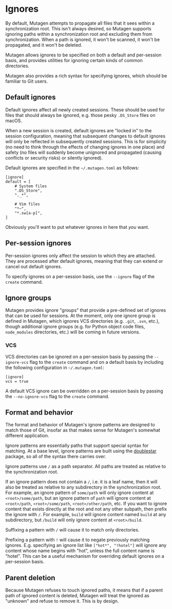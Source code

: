 # Ignores

By default, Mutagen attempts to propagate all files that it sees within a
synchronization root. This isn't always desired, so Mutagen supports ignoring
paths within a synchronization root and excluding them from synchronization.
When a path is ignored, it won't be scanned, it won't be propagated, and it
won't be deleted.

Mutagen allows ignores to be specified on both a default and per-session basis,
and provides utilities for ignoring certain kinds of common directories.

Mutagen also provides a rich syntax for specifying ignores, which should be
familiar to Git users.


## Default ignores

Default ignores affect all newly created sessions. These should be used for
files that should always be ignored, e.g. those pesky `.DS_Store` files on
macOS.

When a new session is created, default ignores are "locked in" to the session
configuration, meaning that subsequent changes to default ignores will only be
reflected in subsequently created sessions. This is for simplicity (no need to
think through the effects of changing ignores in one place) and safety (no files
will suddenly become unignored and propagated (causing conflicts or security
risks) or silently ignored).

Default ignores are specified in the `~/.mutagen.toml` as follows:

    [ignore]
    default = [
        # System files
        ".DS_Store",
        "._*",

        # Vim files
        "*~",
        "*.sw[a-p]",
    ]

Obviously you'll want to put whatever ignores in here that *you* want.


## Per-session ignores

Per-session ignores only affect the session to which they are attached. They are
processed after default ignores, meaning that they can extend or cancel out
default ignores.

To specify ignores on a per-session basis, use the `--ignore` flag of the
`create` command.


## Ignore groups

Mutagen provides ignore "groups" that provide a pre-defined set of ignores that
can be used for sessions. At the moment, only one ignore group is defined in
Mutagen, which ignores VCS directories (e.g. `.git`, `.svn`, etc.), though
additional ignore groups (e.g. for Python object code files, `node_modules`
directories, etc.) will be coming in future versions.


### VCS

VCS directories can be ignored on a per-session basis by passing the
`--ignore-vcs` flag to the `create` command and on a default basis by including
the following configuration in `~/.mutagen.toml`:

    [ignore]
    vcs = true

A default VCS ignore can be overridden on a per-session basis by passing the
`--no-ignore-vcs` flag to the `create` command.


## Format and behavior

The format and behavior of Mutagen's ignore patterns are designed to match those
of Git, insofar as that makes sense for Mutagen's somewhat different
application.

Ignore patterns are essentially paths that support special syntax for matching.
At a base level, ignore patterns are built using the
[doublestar](https://github.com/bmatcuk/doublestar) package, so all of the
syntax there carries over.

Ignore patterns use `/` as a path separator. All paths are treated as relative
to the synchronization root.

If an ignore pattern does not contain a `/`, i.e. it is a leaf name, then it
will also be treated as relative to any subdirectory in the synchronization
root. For example, an ignore pattern of `some/path` will only ignore content at
`<root>/some/path`, but an ignore pattern of `path` will ignore content at
`<root>/path`, `<root>/some/path`, `<root>/other/path`, etc. If you want to
ignore content that exists directly at the root and not any other subpath, then
prefix the ignore with `/`. For example, `build` will ignore content named
`build` at any subdirectory, but `/build` will only ignore content at
`<root>/build`.

Suffixing a pattern with `/` will cause it to match only directories.

Prefixing a pattern with `!` will cause it to negate previously matching
ignores. E.g. specifying an ignore list like `["hot*", "!hotel"]` will ignore
any content whose name begins with "hot", unless the full content name is
"hotel". This can be a useful mechanism for overriding default ignores on a
per-session basis.


## Parent deletion

Because Mutagen refuses to touch ignored paths, it means that if a parent path
of ignored content is deleted, Mutagen will treat the ignored as "unknown" and
refuse to remove it. This is by design.
